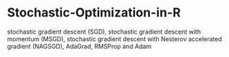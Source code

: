 # Stochastic-Optimization-in-R
stochastic gradient descent (SGD), stochastic gradient descent with momentum (MSGD), stochastic gradient descent with Nesterov accelerated gradient (NAGSGD), AdaGrad, RMSProp and Adam
